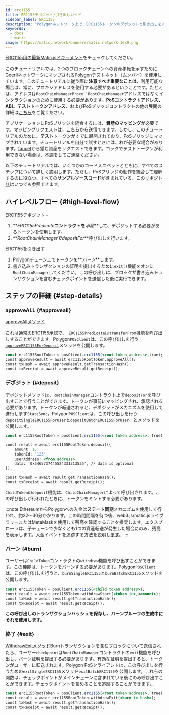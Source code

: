 ```yaml
---
id: erc1155
title: ER1155デポジット/引き出しガイド
sidebar_label: ERC1155
description: "Polygonネットワーク上で、ERC1155トークンのデポジットと引き出しをする"
keywords:
  - docs
  - matic
image: https://matic.network/banners/matic-network-16x9.png
---
```


[ERC1155用の最新Matic.jsドキュメント](https://maticnetwork.github.io/matic.js/docs/pos/erc1155/)をチェックしてください。

このチュートリアルでは、2つのブロックチェーンへの資産移転を示すためにGoerliネットワークにマップされるPolygonテストネット（ムンバイ）を使用しています。このチュートリアルに従う際に**注意すべき重要なことは**、利用可能な場合は、常に、プロキシアドレスを使用する必要があるということです。たとえば、アドレスは`RootChainManagerProxy``RootChainManager`アドレスではなくインタラクションのために使用する必要があります。**PoSコントラクトアドレス、ABI、テストトークンアドレス**、およびPoSブリッジコントラクトの他の展開の詳細は[こちら](/docs/develop/ethereum-polygon/pos/deployment)をご覧ください。

アプリケーションにPoSブリッジを統合するには、**資産のマッピング**が必要です。マッピングリクエストは、[こちら](/docs/develop/ethereum-polygon/submit-mapping-request)から送信できます。しかし、このチュートリアルのために、**テスト**トークンがすでに展開されており、PoSブリッジにマップされています。チュートリアルを自分で試すときにはこれが必要な場合があります。[faucet](https://faucet.polygon.technology/)から望む資産をリクエストできます。コックでテストトークンが利用できない場合は、[不調](https://discord.com/invite/0xPolygon)をしてご連絡ください。

以下のチュートリアルでは、いくつかのコードスニペットとともに、すべてのステップについて詳しく説明します。ただし、PoSブリッジの動作を統合して理解するのに役立つ、すべての**サンプルソースコード**が含まれている、この[リポジトリ](https://github.com/maticnetwork/matic.js/tree/master/examples/pos)はいつでも参照できます。

## ハイレベルフロー {#high-level-flow}

ERC1155デポジット -

1. **_ERC1155Predicate_**コントラクトを**_承認_**して、デポジットする必要があるトークンを使用します。
2. **_RootChainManager_**で**_depositFor_**呼び出しを行います。

ERC1155を引き出す -

1. Polygonチェーン上でトークンを**_バーン_**します。
2. 書き込みトランザクションの証明を提出するために`exit()`機能をオンに`RootChainManager`してください。この呼び出しは、ブロックが書き込みトランザクションを含むチェックポイントを送信した後に実行できます。

## ステップの詳細 {#step-details}

### approveALL {#approveall}

[approveAllメソッド](https://maticnetwork.github.io/matic.js/docs/pos/erc1155/approve-all/)

これは通常のERC1155承認で、　`ERC1155Predicate`は`transferFrom`機能を呼び出しすることができます。Polygon`POSClient`は、この呼び出しを行う[`approveERC1155ForDeposit`](https://github.com/maticnetwork/matic.js/blob/4bf4fa9438d56c9b5c282f456aa2c24f6ff6083d/src/index.ts#L231)メソッドを公開します。

```jsx
const erc1155RootToken = posClient.erc1155(<root token address>,true);
const approveResult = await erc1155RootToken.approveAll();
const txHash = await approveResult.getTransactionHash();
const txReceipt = await approveResult.getReceipt();

```

### デポジット {#deposit}

[デポジットメソッド](https://maticnetwork.github.io/matic.js/docs/pos/erc1155/deposit/)は、`RootChainManager`コントラクト上で`depositFor`を呼び出すことで行うことができます。トークンが事前にマッピングされ、承認される必要があります。トークンが転送されると、デポジットがメカニズムを使用して進行します`StateSync`。Polygon`POSClient`は、この呼び出しを行う[`depositSingleERC1155ForUser`](https://github.com/maticnetwork/matic.js/blob/4bf4fa9438d56c9b5c282f456aa2c24f6ff6083d/src/index.ts#L245)と[`depositBatchERC1155ForUser`](https://github.com/maticnetwork/matic.js/blob/4bf4fa9438d56c9b5c282f456aa2c24f6ff6083d/src/index.ts#L259)、とメソッドを公開します。

```jsx
const erc1155RootToken = posClient.erc1155(<root token address>, true);

const result = await erc1155RootToken.deposit({
    amount: 1,
    tokenId: '123',
    userAddress: <from address>,
    data: '0x5465737445524331313535', // data is optional
});

const txHash = await result.getTransactionHash();
const txReceipt = await result.getReceipt();
```

`ChildToken`の`deposit`機能は、`ChildChainManager`によって呼び出されます。この呼び出しが行われたときに、トークンをミントする必要があります。

:::note
EthereumからPolygonへの入金は**ステート同期**メカニズムを使用して行われ、約22〜30分かかります。この時間間隔を待つ後、web3.js/matic.jsライブラリーまたはMetaMaskを使用して残高を確認することを推奨します。エクスプローラは、子チェーンで少なくとも1つの資産転送が発生した場合にのみ、残高を表示します。入金イベントを追跡する方法を説明し[ます](/docs/develop/ethereum-polygon/pos/deposit-withdraw-event-pos)。
:::

### バーン {#burn}

ユーザーは`ChildToken`コントラクトの`withdraw`機能を呼び出すことができます。この機能は、トークンをバーンする必要があります。Polygon`POSClient`は、この呼び出しを行うと、`burnSingleERC1155`と`burnBatchERC1155`メソッドを公開します。

```jsx
const erc1155Token = posClient.erc1155(<child token address>);
const result = await erc1155Token.withdrawStart(<token id>,<amount>);
const txHash = await result.getTransactionHash();
const txReceipt = await result.getReceipt();
```

**この呼び出しのトランザクションハッシュを保存し、バーンプルーフの生成中にそれを使用します。**

### 終了 {#exit}

[WithdrawExitメソッド](https://maticnetwork.github.io/matic.js/docs/pos/erc1155/withdraw-exit/)Burnトランザクションを含むブロックについて送信されたら、ユーザー`checkpoint`は`RootChainManager`コントラクトの`exit`機能を呼び出し、バーン証明を提出する必要があります。有効な証明を提出すると、トークンがユーザーに転送されます。Polygon PoSクライアントは、この呼び出しを行うための`exitSingleERC1155`メソッド`exitBatchERC1155`を公開します。これらの関数は、チェックポイントがメインチェーンに含まれている後にのみ呼び出すことができます。チェックポイントを含めることを追跡することができます[。](/docs/develop/ethereum-polygon/pos/deposit-withdraw-event-pos.md#checkpoint-events)

```jsx
const erc1155RootToken = posClient.erc1155(<root token address>, true);
const result = await erc1155RootToken.withdrawExit(<burn tx hash>);
const txHash = await result.getTransactionHash();
const txReceipt = await result.getReceipt();
```
